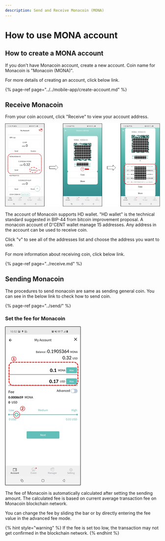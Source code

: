 ```yaml
---
description: Send and Receive Monacoin (MONA)
---
```


# How to use MONA account

## How to create a MONA account

If you don't have Monacoin account, create a new account. Coin name for Monacoin is "Monacoin \(MONA\)".

For more details of creating an account, click below link.

{% page-ref page="../../mobile-app/create-account.md" %}

## Receive Monacoin

From your coin account, click "Receive" to view your account address.

![](../../.gitbook/assets/image%20%28210%29.png)

The account of Monacoin supports HD wallet. "HD wallet" is the technical standard suggested in BIP-44 from bitcoin improvement proposal. A monacoin account of D'CENT wallet manage 15 addresses. Any address in the account can be used to receive coin.

Click "v" to see all of the addresses list and choose the address you want to use.

For more information about receiving coin, click below link.

{% page-ref page="../receive.md" %}

## Sending Monacoin

The procedures to send monacoin are same as sending general coin. You can see in the below link to check how to send coin.

{% page-ref page="../send/" %}

### Set the fee for Monacoin

![](../../.gitbook/assets/image%20%28209%29.png)

The fee of Monacoin is automatically calculated after setting the sending amount. The calculated fee is based on current average transaction fee on Monacoin blockchain network.

You can change the fee by sliding the bar or by directly entering the fee value in the advanced fee mode.

{% hint style="warning" %}
If the fee is set too low, the transaction may not get confirmed in the blockchain network.
{% endhint %}

